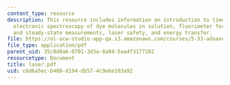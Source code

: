 ```yaml
---
content_type: resource
description: This resource includes information on introduction to time-resolved methods,
  electronic spectroscopy of dye molecules in solution, fluorimeter for transient
  and steady-state measurements, laser safety, and energy transfer.
file: https://ol-ocw-studio-app-qa.s3.amazonaws.com/courses/5-33-advanced-chemical-experimentation-and-instrumentation-fall-2007/c6d6a5ecb408d194db574c9e6e103a92_laser.pdf
file_type: application/pdf
parent_uid: 35c8d0a6-0701-3d3a-8a04-5aa4f3177282
resourcetype: Document
title: laser.pdf
uid: c6d6a5ec-b408-d194-db57-4c9e6e103a92
---
```

